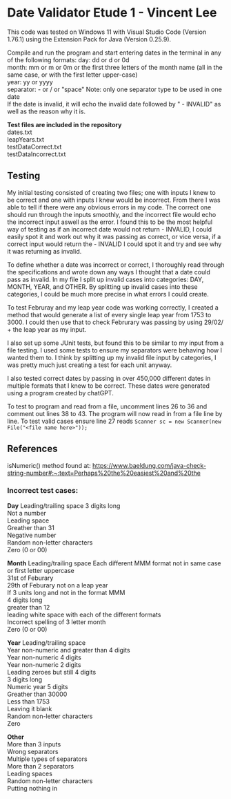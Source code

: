 # Date Validator Etude 1 - Vincent Lee

This code was tested on Windows 11 with Visual Studio Code (Version 1.76.1) using the Extension Pack for Java (Version 0.25.9).

Compile and run the program and start entering dates in the terminal in any of the following formats: 
day: dd or d or 0d  
month: mm or m or 0m or the first three letters of the month name (all in the same case,
or with the first letter upper-case)  
year: yy or yyyy  
separator: - or / or "space"
Note: only one separator type to be used in one date  
If the date is invalid, it will echo the invalid date followed by " - INVALID" as well as the reason why it is.

**Test files are included in the repository**  
dates.txt  
leapYears.txt  
testDataCorrect.txt  
testDataIncorrect.txt  




## Testing
My initial testing consisted of creating two files; one with inputs I knew to be correct and one with inputs I knew would be incorrect. From there I was able to tell if there were any obvious errors in my code. The correct one should run through the inputs smoothly, and the incorrect file would echo the incorrect input aswell as the error. I found this to be the most helpful way of testing as if an incorrect date would not return - INVALID, I could easily spot it and work out why it was passing as correct, or vice versa, if a correct input would return the - INVALID I could spot it and try and see why it was returning as invalid.  

To define whether a date was incorrect or correct, I thoroughly read through the specifications and wrote down any ways I thought that a date could pass as invalid. In my file I split up invalid cases into categories: DAY, MONTH, YEAR, and OTHER. By splitting up invalid cases into these categories, I could be much more precise in what errors I could create. 

To test Februray and my leap year code was working correctly, I created a method that would generate a list of every single leap year from 1753 to 3000. I could then use that to check Februrary was passing by using 29/02/ + the leap year as my input.

I also set up some JUnit tests, but found this to be similar to my input from a file testing. I used some tests to ensure my separators were behaving how I wanted them to. I think by splitting up my invalid file input by categories, I was pretty much just creating a test for each unit anyway.

I also tested correct dates by passing in over 450,000 different dates in multiple formats that I knew to be correct. These dates were generated using a program created by chatGPT.

To test to program and read from a file, uncomment lines 26 to 36 and comment out lines 38 to 43. The program will now read in from a file line by line. To test valid cases ensure line 27 reads `Scanner sc = new Scanner(new File("<file name here>"));`   

## References
isNumeric() method found at:  https://www.baeldung.com/java-check-string-number#:~:text=Perhaps%20the%20easiest%20and%20the

### Incorrect test cases: 
**Day**
Leading/trailing space
3 digits long  
Not a number  
Leading space  
Greather than 31  
Negative number  
Random non-letter characters  
Zero (0 or 00)

**Month**
Leading/trailing space
Each different MMM format not in same case or first letter uppercase  
31st of Feburary  
29th of Feburary not on a leap year  
If 3 units long and not in the format MMM  
4 digits long  
greater than 12  
leading white space with each of the different formats  
Incorrect spelling of 3 letter month  
Zero (0 or 00)

**Year**
Leading/trailing space  
Year non-numeric and greater than 4 digits  
Year non-numeric 4 digits  
Year non-numeric 2 digits  
Leading zeroes but still 4 digits  
3 digits long    
Numeric year 5 digits  
Greather than 30000  
Less than 1753  
Leaving it blank  
Random non-letter characters  
Zero  
 
**Other**  
More than 3 inputs  
Wrong separators  
Multiple types of separators  
More than 2 separators  
Leading spaces  
Random non-letter characters  
Putting nothing in  



